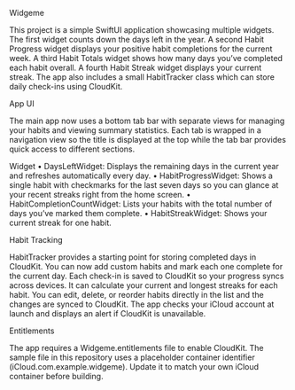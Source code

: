 Widgeme

This project is a simple SwiftUI application showcasing multiple widgets. The first widget counts down the days left in the year. A second Habit Progress widget displays your positive habit completions for the current week. A third Habit Totals widget shows how many days you’ve completed each habit overall. A fourth Habit Streak widget displays your current streak. The app also includes a small HabitTracker class which can store daily check-ins using CloudKit.

App UI

The main app now uses a bottom tab bar with separate views for managing your habits and viewing summary statistics. Each tab is wrapped in a navigation view so the title is displayed at the top while the tab bar provides quick access to different sections.

Widget
	•	DaysLeftWidget: Displays the remaining days in the current year and refreshes automatically every day.
	•	HabitProgressWidget: Shows a single habit with checkmarks for the last seven days so you can glance at your recent streaks right from the home screen.
	•	HabitCompletionCountWidget: Lists your habits with the total number of days you’ve marked them complete.
	•	HabitStreakWidget: Shows your current streak for one habit.

Habit Tracking

HabitTracker provides a starting point for storing completed days in CloudKit. You can now add custom habits and mark each one complete for the current day. Each check-in is saved to CloudKit so your progress syncs across devices. It can calculate your current and longest streaks for each habit. You can edit, delete, or reorder habits directly in the list and the changes are synced to CloudKit. The app checks your iCloud account at launch and displays an alert if CloudKit is unavailable.

Entitlements

The app requires a Widgeme.entitlements file to enable CloudKit. The sample file in this repository uses a placeholder container identifier (iCloud.com.example.widgeme). Update it to match your own iCloud container before building.